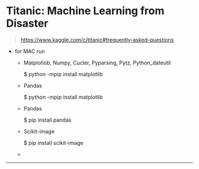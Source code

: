 # Titanic: Machine Learning from Disaster

> https://www.kaggle.com/c/titanic#frequently-asked-questions
* for MAC run 
    * Matplotlob, Numpy, Cucler, Pyparsing, Pytz, Python_dateutil
    
      $ python -mpip install matplotlib
    * Pandas
    
        $ python -mpip install matplotlib
    * Pandas
    
         $ pip install pandas
    * Scikit-image
    
      $ pip install scikit-image
    *
------------------------

